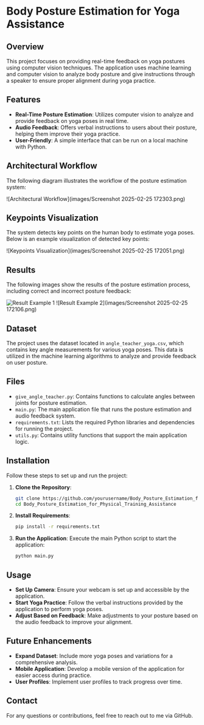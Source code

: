 # Body Posture Estimation for Yoga Assistance

## Overview
This project focuses on providing real-time feedback on yoga postures using computer vision techniques. The application uses machine learning and computer vision to analyze body posture and give instructions through a speaker to ensure proper alignment during yoga practice.

## Features
- **Real-Time Posture Estimation**: Utilizes computer vision to analyze and provide feedback on yoga poses in real time.
- **Audio Feedback**: Offers verbal instructions to users about their posture, helping them improve their yoga practice.
- **User-Friendly**: A simple interface that can be run on a local machine with Python.

## Architectural Workflow
The following diagram illustrates the workflow of the posture estimation system:

![Architectural Workflow](images/Screenshot 2025-02-25 172303.png)

## Keypoints Visualization
The system detects key points on the human body to estimate yoga poses. Below is an example visualization of detected key points:

![Keypoints Visualization](images/Screenshot 2025-02-25 172051.png)

## Results
The following images show the results of the posture estimation process, including correct and incorrect posture feedback:

![Result Example 1](path_to_result_image_1.png)
![Result Example 2](images/Screenshot 2025-02-25 172106.png)

## Dataset
The project uses the dataset located in `angle_teacher_yoga.csv`, which contains key angle measurements for various yoga poses. This data is utilized in the machine learning algorithms to analyze and provide feedback on user posture.

## Files
- `give_angle_teacher.py`: Contains functions to calculate angles between joints for posture estimation.
- `main.py`: The main application file that runs the posture estimation and audio feedback system.
- `requirements.txt`: Lists the required Python libraries and dependencies for running the project.
- `utils.py`: Contains utility functions that support the main application logic.

## Installation
Follow these steps to set up and run the project:

1. **Clone the Repository**:
   ```bash
   git clone https://github.com/yourusername/Body_Posture_Estimation_for_Physical_Training_Assistance.git
   cd Body_Posture_Estimation_for_Physical_Training_Assistance
   ```
2. **Install Requirements**:
   ```bash
   pip install -r requirements.txt
   ```
3. **Run the Application**:
   Execute the main Python script to start the application:
   ```bash
   python main.py
   ```

## Usage
- **Set Up Camera**: Ensure your webcam is set up and accessible by the application.
- **Start Yoga Practice**: Follow the verbal instructions provided by the application to perform yoga poses.
- **Adjust Based on Feedback**: Make adjustments to your posture based on the audio feedback to improve your alignment.

## Future Enhancements
- **Expand Dataset**: Include more yoga poses and variations for a comprehensive analysis.
- **Mobile Application**: Develop a mobile version of the application for easier access during practice.
- **User Profiles**: Implement user profiles to track progress over time.

## Contact
For any questions or contributions, feel free to reach out to me via GitHub.

